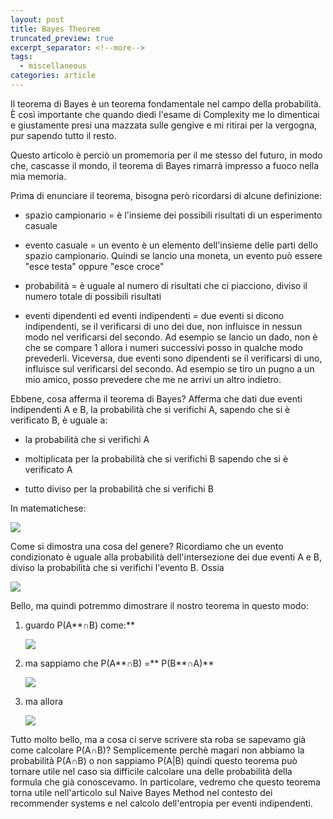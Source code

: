 ```yaml
---
layout: post
title: Bayes Theorem
truncated_preview: true
excerpt_separator: <!--more-->
tags:
  - miscellaneous
categories: article
---
```

<!--more-->
Il teorema di Bayes è un teorema fondamentale nel campo della probabilità. È così importante che quando diedi l'esame di Complexity me lo dimenticai e giustamente presi una mazzata sulle gengive e mi ritirai per la vergogna, pur sapendo tutto il resto.

Questo articolo è perciò un promemoria per il me stesso del futuro, in modo che, cascasse il mondo, il teorema di Bayes rimarrà impresso a fuoco nella mia memoria.

  

Prima di enunciare il teorema, bisogna però ricordarsi di alcune definizione:

- spazio campionario = è l'insieme dei possibili risultati di un esperimento casuale
    
- evento casuale = un evento è un elemento dell'insieme delle parti dello spazio campionario. Quindi se lancio una moneta, un evento può essere "esce testa" oppure "esce croce"
    
- probabilità = è uguale al numero di risultati che ci piacciono, diviso il numero totale di possibili risultati
    
- eventi dipendenti ed eventi indipendenti = due eventi si dicono indipendenti, se il verificarsi di uno dei due, non influisce in nessun modo nel verificarsi del secondo. Ad esempio se lancio un dado, non è che se compare 1 allora i numeri successivi posso in qualche modo prevederli. Viceversa, due eventi sono dipendenti se il verificarsi di uno, influisce sul verificarsi del secondo. Ad esempio se tiro un pugno a un mio amico, posso prevedere che me ne arrivi un altro indietro.
    

Ebbene, cosa afferma il teorema di Bayes? Afferma che dati due eventi indipendenti A e B, la probabilità che si verifichi A, sapendo che si è verificato B, è uguale a:

- la probabilità che si verifichi A
    
- moltiplicata per la probabilità che si verifichi B sapendo che si è verificato A
    
- tutto diviso per la probabilità che si verifichi B
    

  

In matematichese:

![](https://static.wixstatic.com/media/4959fd_60819ad19a6d4e4c99a819f19e62919a~mv2.png/v1/fill/w_333,h_77,al_c,q_85,usm_0.66_1.00_0.01,enc_auto/4959fd_60819ad19a6d4e4c99a819f19e62919a~mv2.png)

Come si dimostra una cosa del genere? Ricordiamo che un evento condizionato è uguale alla probabilità dell'intersezione dei due eventi A e B, diviso la probabilità che si verifichi l'evento B. Ossia

![](https://static.wixstatic.com/media/4959fd_65a153e5309c481a9b2db48aacb7c663~mv2.png/v1/fill/w_286,h_76,al_c,q_85,usm_0.66_1.00_0.01,enc_auto/4959fd_65a153e5309c481a9b2db48aacb7c663~mv2.png)

Bello, ma quindi potremmo dimostrare il nostro teorema in questo modo:

1. guardo P(A**∩B) come:**
    
    ![](https://static.wixstatic.com/media/4959fd_ca44991f027f4b0ab4cd67eaa833c65a~mv2.png/v1/fill/w_563,h_73,al_c,q_85,usm_0.66_1.00_0.01,enc_auto/4959fd_ca44991f027f4b0ab4cd67eaa833c65a~mv2.png)
    
2. ma sappiamo che P(A**∩B) =** P(B**∩A)**
    
    ![](https://static.wixstatic.com/media/4959fd_e40eeb405db646fcbd0a2379c974f51b~mv2.png/v1/fill/w_490,h_52,al_c,q_85,usm_0.66_1.00_0.01,enc_auto/4959fd_e40eeb405db646fcbd0a2379c974f51b~mv2.png)
    
3. ma allora
    
    ![](https://static.wixstatic.com/media/4959fd_5c0826c30fca41319d80525d1072bcd6~mv2.png/v1/fill/w_513,h_70,al_c,q_85,usm_0.66_1.00_0.01,enc_auto/4959fd_5c0826c30fca41319d80525d1072bcd6~mv2.png)
    

Tutto molto bello, ma a cosa ci serve scrivere sta roba se sapevamo già come calcolare P(A∩B)? Semplicemente perchè magari non abbiamo la probabilità P(A∩B) o non sappiamo P(A\|B) quindi questo teorema può tornare utile nel caso sia difficile calcolare una delle probabilità della formula che già conoscevamo. In particolare, vedremo che questo teorema torna utile nell'articolo sul Naive Bayes Method nel contesto dei recommender systems e nel calcolo dell'entropia per eventi indipendenti.